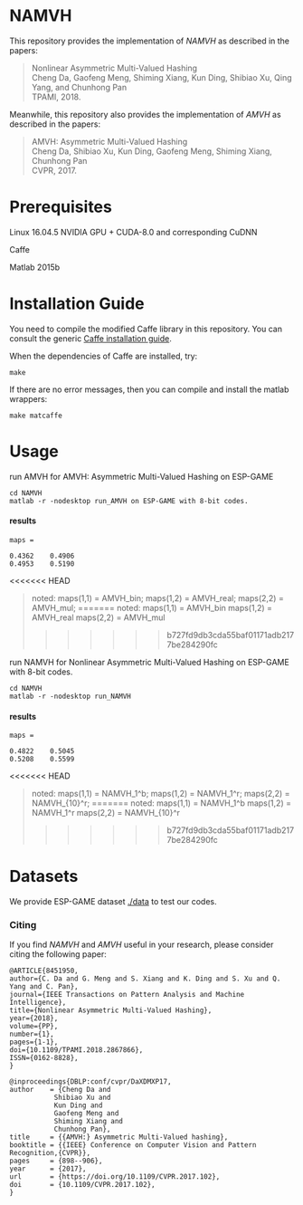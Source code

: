 # NAMVH
This repository provides the implementation of *NAMVH* as described in the papers:

> Nonlinear Asymmetric Multi-Valued Hashing<br>
> Cheng Da, Gaofeng Meng, Shiming Xiang, Kun Ding, Shibiao Xu, Qing Yang, and Chunhong Pan<br>
> TPAMI, 2018.<br>


Meanwhile, this repository also provides the implementation of *AMVH* as described in the papers:

> AMVH: Asymmetric Multi-Valued Hashing<br>
> Cheng Da, Shibiao Xu, Kun Ding, Gaofeng Meng, Shiming Xiang, Chunhong Pan<br>
> CVPR, 2017.<br>

# Prerequisites

Linux 16.04.5
NVIDIA GPU + CUDA-8.0 and corresponding CuDNN

Caffe

Matlab 2015b

# Installation Guide

You need to compile the modified Caffe library in this repository. You can consult the generic [Caffe installation guide](http://caffe.berkeleyvision.org/installation.html).

When the dependencies of Caffe are installed, try:

```
make
```

If there are no error messages, then you can compile and install the matlab wrappers:
```
make matcaffe
```

# Usage 
run AMVH for AMVH: Asymmetric Multi-Valued Hashing on ESP-GAME

```
cd NAMVH
matlab -r -nodesktop run_AMVH on ESP-GAME with 8-bit codes.
```

#### results
    maps =

    0.4362    0.4906
    0.4953    0.5190
    
<<<<<<< HEAD
> noted: maps(1,1) = AMVH_bin;  maps(1,2) = AMVH_real; maps(2,2) = AMVH_mul;
=======
> noted: maps(1,1) = AMVH_bin  maps(1,2) = AMVH_real maps(2,2) = AMVH_mul
>>>>>>> b727fd9db3cda55baf01171adb2177be284290fc

run NAMVH for Nonlinear Asymmetric Multi-Valued Hashing on ESP-GAME with 8-bit codes.

```
cd NAMVH
matlab -r -nodesktop run_NAMVH
```

#### results
    maps =

    0.4822    0.5045
    0.5208    0.5599

<<<<<<< HEAD
> noted: maps(1,1) = NAMVH_1^b;  maps(1,2) = NAMVH_1^r; maps(2,2) = NAMVH_{10}^r;
=======
> noted: maps(1,1) = NAMVH_1^b  maps(1,2) = NAMVH_1^r maps(2,2) = NAMVH_{10}^r
>>>>>>> b727fd9db3cda55baf01171adb2177be284290fc

# Datasets
We provide ESP-GAME dataset [./data](https://github.com/dcfucheng/NAMVH/tree/master/data) to test our codes.

### Citing
If you find *NAMVH* and *AMVH* useful in your research, please consider citing the following paper:

	@ARTICLE{8451950, 
	author={C. Da and G. Meng and S. Xiang and K. Ding and S. Xu and Q. Yang and C. Pan}, 
	journal={IEEE Transactions on Pattern Analysis and Machine Intelligence}, 
	title={Nonlinear Asymmetric Multi-Valued Hashing}, 
	year={2018}, 
	volume={PP}, 
	number={1}, 
	pages={1-1}, 
	doi={10.1109/TPAMI.2018.2867866}, 
	ISSN={0162-8828}, 
	}
	
	@inproceedings{DBLP:conf/cvpr/DaXDMXP17,
	author    = {Cheng Da and
               Shibiao Xu and
               Kun Ding and
               Gaofeng Meng and
               Shiming Xiang and
               Chunhong Pan},
	title     = {{AMVH:} Asymmetric Multi-Valued hashing},
	booktitle = {{IEEE} Conference on Computer Vision and Pattern Recognition,{CVPR}},
	pages     = {898--906},
	year      = {2017},
	url       = {https://doi.org/10.1109/CVPR.2017.102},
	doi       = {10.1109/CVPR.2017.102},
	}
	
